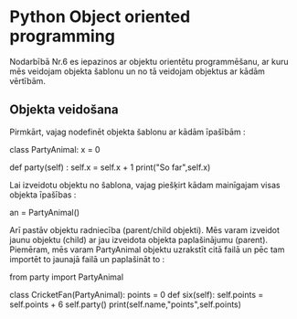 # Python Object oriented programming
Nodarbībā Nr.6 es iepazinos ar objektu orientētu programmēšanu, ar kuru mēs veidojam objekta šablonu un no tā veidojam objektus ar kādām vērtībām.

## Objekta veidošana
Pirmkārt, vajag nodefinēt objekta šablonu ar kādām īpašībām :  
>  
class PartyAnimal:
   x = 0

   def party(self) :
     self.x = self.x + 1
     print("So far",self.x)
>  
Lai izveidotu objektu no šablona, vajag piešķirt kādam mainīgajam visas objekta īpašības :  
>  
an = PartyAnimal()
>  
Arī pastāv objektu radniecība (parent/child objekti). Mēs varam izveidot jaunu objektu (child) ar jau izveidota objekta paplašinājumu (parent). Piemēram, mēs varam PartyAnimal objektu uzrakstīt citā failā un pēc tam importēt to jaunajā failā un paplašināt to :   
>  
from party import PartyAnimal

class CricketFan(PartyAnimal):
   points = 0
   def six(self):
      self.points = self.points + 6
      self.party()
      print(self.name,"points",self.points)
>  
